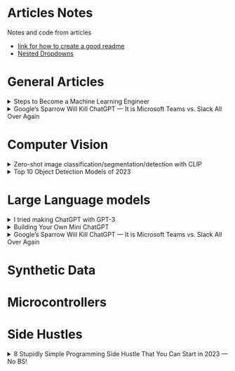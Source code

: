 # Articles Notes
Notes and code from articles
- [link for how to create a good readme](https://docs.github.com/en/get-started/writing-on-github/getting-started-with-writing-and-formatting-on-github/basic-writing-and-formatting-syntax)
- [Nested Dropdowns](https://gist.github.com/ericclemmons/b146fe5da72ca1f706b2ef72a20ac39d#gistcomment-2694183)

# General Articles
<details>
  <summary>Steps to Become a Machine Learning Engineer</summary>
  
  
### [Steps to Become a Machine Learning Engineer](https://medium.com/cometheartbeat/7-steps-to-become-a-machine-learning-engineer-698cba0bc43c)

**what is machine learning**
- Sub field of Artificial inteligence that allows a machine to learn automatically and improve from experience
- techniquie for problem Solving and task automation

**Helpful libraries**
- Scikit-learn
- Tensorflow
- HuggingFace
- Comet

**3 key roles in data science projects**
- Data engineer
  - Create systems/pipelines to
    - Collect raw data
    -  manage data
    -  transform data into information
- Data scientist
  - Create Model Prototype
- ML engineer
  - Use tools to create models
  - Deploy them top production

**Machine Learning Project Lifecycle**
- Data Preperation
  - Clean Data using data preprocessing
    - Prevent garbage in garbage out
- Model Building
  - build the best model with the data they are provided from step above
    - Start with Simple models (regression)
    - Then move to complex models (neural networks)
  - Evaluate performance of the models (accuracy, precuision, recall, F1)
- Model Deployment
  - Deploy, Monitor and maintain the best model from above
    - put into production
  - Ensure that the model is making correct predictions 

**7 steps to becom an ML engineer**
1. Programming 
   - 2 primary languages 
     - R
     - Python
       - General Purpose
       - End to end machine learning projects 
       - cleaning to model deployment 
       - has the following frameworks
         - Pytorch
         - Skicit-Learn
         - Pyspark 
    
2. Machine learning Algorithms
   - Important to know algorithms to know when and what algorithms to use
   - 4 categories of algoisthms are
     - Regression (superviesd learning)
       - Linear Regression
       - Decision Trees
       - Support Vector Machines 
     - Classification (superviesd learning)
       - Logistic Regression
       - Naive Bayes
       - K-Nearest Neighbors 
     - Clustering (Unsuperviesd learning)
       - K-means
       - DBSCAN
       - Gaussian Mixture Models 
     - Dimensionallity Reduction (Unsuperviesd learning)
       - PCA
       - LDA
       - t-SNE 
3. Applied Mathmatics
   - Includes lots of applied mathmatics
     -  Statitics
     -  Linear Algebra
     -  Calculus
     -  Probability Theory
     -  Discrete Maths
   -  Applied when training the model coefficients
   -  Most are based in statistics
4. Deep Learning
   - ML models work well with small to medium datasets
   - Struggle with large datasets 
     - Deep Learning is used to handle these sets
       - Subset of ML that is an extension of artificial neural networks
       - examples of large datasets are
         - image classification
         - language to language techinques
           - GPT-3
           - BERT
       - Deep Learning is Black Box (dont know how they work)
       - Deep learning algorithms to know    
         - multilayer perception
         - convolutional neural networks
         - recurrent neural networks
         - long short-temr memory networks
         - generative adversarial networks
         - Transformers
         - Diffusion 
5. Machine learning Frameworks
   - Pandas
     - Good for data preprocessing
   - Matplotlib
     - Data Visulization
   - Seaborn
     - Data Visulization
   - Scikit-learn
     - implement machine learning algorithms
   - Tensorflow
     - deep learning analysis
   - Pytorch 
     - deep learning analysis
   - Comet
     - Model Optimization
6. MLOps (machine learning operations)
   - Putting machine learning into production
   - Bridge between model building and exporting the model to production
   - DEVOps equivalent for machine learning
   - Useful tools are
     - MLFLow
     - KubeFlow
     - MetaFlow
     - DataRobot
7. Cloud Computing
   - Cloud computing helps you to train models on powerful machines with multiple GPUs
   - deploy those models
   - run as many servers as you want
   - cloud computing services for machine learning are
     -  Amazon SageMaker
     -  Microsoft Azure Machine Learning
     -  GCP Vertex AI for ML engineering

**Additional Skills**
- Data Visualization
- SQL
- NoSQL
- PySpark
- Hadoop
- Docker
- Kubernetes
- CI-CD for Machine Learning
- Git and GitHub
- FastAPI
</details>


<details>
  <summary>Google’s Sparrow Will Kill ChatGPT — It is Microsoft Teams vs. Slack All Over Again</summary>
[Google’s Sparrow Will Kill ChatGPT — It is Microsoft Teams vs. Slack All Over Again](https://medium.com/mlearning-ai/building-your-own-mini-chatgpt-b2e9716ab11](https://entreprenal.com/googles-sparrow-will-kill-chatgpt-it-is-microsoft-teams-vs-slack-all-over-again-da8c5a69c58f)
  

  
</details>







# Computer Vision
<details>
  <summary>Zero-shot image classification/segmentation/detection with CLIP</summary>

  
  ### [Zero-shot image classification/segmentation/detection with CLIP](https://medium.com/@khjfsdu/zero-shot-image-classification-segmentation-detection-with-clip-b8eec06582e3)

**OpenAI CLIP**
  - A model that processes images the same way as text
  - Treats image as a sequence of non-overlapping patches
    - Each patch is a visual token
    - Making an image a sequence of tokens
      - Once it is tokesn it can be processed using transformer
  - Trained on image caption pairs sourced from the web
  - How it Works
    - Converts image/text to vector embeddings using Contrastive loss
    - Generate image and text embeddings in the same vector space
      - allows computing of simularity of 
        - an image
        - a piece of text
      - does simulatitry comparision using cosine simularity between
        - image embedding and text embedding
  - converting to a vector embedding allows for AI by lowering data collectiopn and model training
  - Allows 0-shot prediction for
    - image classification
    - image segmentation
    - Object detection
  
**Image Classification**
  - Model is give
    - an image
    - Text (list of possible classes)
  - Model out puts a simularity to one of the possible classes
    - generates the image embedding
    - generates the texts embedding of the classes
      - picks the class with the embedding closest to the image embedding
   - [pseudo-code](https://github.com/openai/CLIP#zero-shot-prediction)
     ```
      # List of possible classes (text from above)
      classes = ["credit card", "driver's license", "passport"]

      # Loading the model
      model, preprocess = clip.load('ViT-B/32')

      # Preprocessing the data (image and then text)
      image_input = preprocess(image)
      text_inputs = torch.cat([clip.tokenize(f"a photo of a {c}") for c in classes])

      # embedding the image and then the text
      image_features = model.encode_image(image_input)
      text_features = model.encode_text(text_inputs)

      # Pick the most similar class for the image
      similarity = (100.0 * image_features @ text_features.T).softmax(dim=-1)
         ```
**Image Segmentation**
  - CLIPSeg Given
    - An image
    - Text
  - Can highlight in an image where that image representation of the text is in the given images
  - [Link](https://huggingface.co/blog/clipseg-zero-shot)
  
**Image Detection**
  - OWL-ViT does the above but returns a bounding box rather than outlines/shading
  - [Link](https://huggingface.co/spaces/adirik/OWL-ViT)
  
**Final Thoughs**
  - Speeds up time to create a model as training data is not needed
    - No data collection
    - No data labeling
    - No model training
  - Better for cases where you can tolerate a patentially higher error rate
  - Do need training for higher accuracy requirements
</details>


<details>
  <summary>Top 10 Object Detection Models of 2023</summary>
  
  
  ### [Top 10 Object Detection Models in 2023](https://medium.com/thelatestai/top-10-object-detection-models-in-2023-235acbc7d8b0)
  
 
  1. Yolov7
     - Pros
       - Very fast and efficient object detection
       - High accuracy on large datasets
       - Runs on low-end devices
     - Cons
       - Can struggle with small object detection
       - Requires a large dataset for optimal performance
  2. EfficientDet
     - Pros
       - State-of-the-art performance on several benchmark datasets
       - Efficient and accurate object detection
       - Can be trained on large datasets
     - Cons
       - Requires a large number of computational resources
       - Can be challenging to train on smaller datasets
  3. RetinaNet
     - Pros
       - Improved accuracy in object detection
       - Efficient and can run on low-end devices
       - Easy to train and use
     - Cons
       - Can struggle with small object detection
       - Requires a large amount of data for optimal performance
  4. Faster R-CNN
     - Pros
       - High accuracy in object detection
       - Effective for object detection in images and videos
       - Easy to train and use
     - Cons
       - Can be computationally expensive
       - Can be slow when detecting objects in real-time
  5. Mask R-CNN
     - Pros
       - High accuracy in object detection and instance segmentation
       - Can generate pixel-level masks for each detected object
       - Easy to train and use
     - Cons
       - Can be computationally expensive
       - Can be slow when detecting objects in real-time
  6. CenterNet
     - Pros
       - State-of-the-art performance on several benchmark datasets
       - High accuracy and efficiency in object detection
       - Can handle occluded and small objects
     - Cons
       - Can be computationally expensive
       - Can struggle with highly overlapping objects
  7. DETR
     - Pros
       - High accuracy and simplicity in object detection
       - Can handle highly overlapping objects
       - No anchor boxes or non-maximum suppression required
     - Cons
       - Can be computationally expensive
       - Requires a large amount of data for optimal performance
  8. Cascade R-CNN
     - Pros
       - State-of-the-art performance on several benchmark datasets
       - High accuracy in object detection
       - Can handle small and occluded objects
     - Cons
       - Can be computationally expensive
       - Requires a large amount of data for optimal performance
  9. SSD (Single Shot MultiBox Detector)
     - Pros
       - High accuracy and efficiency in object detection
       - Real-time object detection on low-end devices
       - Easy to train and use
     - Cons
       - Can struggle with small object detection
       - Can require a large dataset for optimal performance
  10. FCOS (Fully Convolutional One-Stage Object Detection)
     - Pros
       - State-of-the-art performance on several benchmark datasets
       - High accuracy and efficiency in object detection
       - No anchor boxes or non-maximum suppression required
     - Cons
       - Can be computationally expensive
       - Can require a large dataset for optimal performance
</details>
  
  
  
  










# Large Language models
<details>
  <summary>I tried making ChatGPT with GPT-3</summary>

### [I tried making ChatGPT with GPT-3](https://medium.com/geekculture/i-tried-making-chatgpt-with-gpt-3-4f0ef976d8c7)

- Difference between gpt-3 and chatgpt
  - ChatGPT remembers what prompt it received and what answer it gave
  - GPT-3 Does not, each generation is unrelated
- goal for the following code
  - Make GPT-3 aware of its past generations and prompts
  - Make the code fast
  - Make it so that it doesn’t exceed the accepted prompt length
  - sudo code for process
   ```
    
    # 1. input1 
    # 2. add input1 to model
    # 3. show output1
    # 4. input(2.....n)=take value of input1 take output1 
    # 5. add the input2 to the model 
    # 6. Show output(2...n)
    # 7. Loop to 4.
  ```
 Setting up the enviroment
 
```
pip install openai
```

actual code 
```
import openai 
  
# initial input
input_one=input("Enter your prompt: ")
  
# adding the inputs to the AI
c=input_one 
  
for i in range(0,1000):
  # running the GPT-3 API
  openai.api_key = "Your API Key"
  
  # Printing the input
  print(c)
  
  # model
  response = openai.Completion.create(
    engine="text-curie-001",
    prompt=c,
    temperature=0.7 ,
    max_tokens=150,
    top_p=1.0,
    frequency_penalty=0.0,
    presence_penalty=0.0
  )
  
   # store and print the response
   b=response
   print("\n")
   print(response.choices[0].text)#output
  
  # the info generated and tell the AI later what it did a step before
  input_two="This was your last prompt: "+input_one+". This was the response you gave to the prompt:          "+response.choices[0].text+" remember this and answer the prompt given: "
    input_three=input("Enter your prompt: ")
    input_four=input_two+" "+input_three
    c=input_four
```
  
</details>

<details>
  <summary>Building Your Own Mini ChatGPT</summary>
[Building Your Own Mini ChatGPT](https://medium.com/mlearning-ai/building-your-own-mini-chatgpt-b2e9716ab119)
  

  
</details>

<details>
  <summary>Google’s Sparrow Will Kill ChatGPT — It is Microsoft Teams vs. Slack All Over Again</summary>
[Google’s Sparrow Will Kill ChatGPT — It is Microsoft Teams vs. Slack All Over Again](https://medium.com/mlearning-ai/building-your-own-mini-chatgpt-b2e9716ab11](https://entreprenal.com/googles-sparrow-will-kill-chatgpt-it-is-microsoft-teams-vs-slack-all-over-again-da8c5a69c58f)
  

  
</details>













# Synthetic Data












# Microcontrollers













# Side Hustles
<details>
  <summary>8 Stupidly Simple Programming Side Hustle That You Can Start in 2023 — No BS!</summary>
https://medium.com/geekculture/8-stupidly-simple-programming-side-hustle-that-you-can-start-in-2023-no-bs-93ec748d73ee

1. Technical Content writing
   - Pros
     - better understand the subject and identify any gaps in your knowledge
     - Make Connections
     - Can make money
   - How to get started
     - Where
       - LinkedIn, 
       - Twitter
       - Medium
       - Dev.to
       - Hashnode
      - Minimula amount of time
  
2. Building Online Products Using ChatGPT
   - examples
     - AI image Generator
     - Motivational Quote Generator
   - Benefits
     - Get job based off of project
     - More connections
  
3. Selling APIs
   - Create a way for different systems to communicate with each other and exchange data
   - Used in Finace, healthcare, e-commerence
   - How to Get started [Link](https://youtu.be/GK4Pl-GmPHk)
   - Can sell on RapidAI
   - Can sell Directly to clients 

4. Earning With Figma
   - UI/UX design
   - Free lancing 
     - Making designs for people directly
   - Selling design templates
     - Platforms such as Creative Market or Envato
   - Creating/Selling courses
     - platforms such as Udemy or Skillshare
   - Design/Sell Digital Products
     - items such as tshirts, stickers, phone cases 
     - Platforms such as Redbubble or society6

5. Earning with Canva
   - website design

6. Using Blockchain Technology
   - building a block chain

7. Become an Online Consultant
   - 

8. Selling a Programming Product
   - platforms such as Gumroad
</details>

